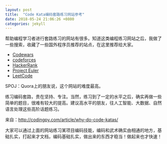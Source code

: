 ```yaml
---
layout: post
title:  "Code Kata编码套路练习网站参考"
date: 2018-05-24 21:06:26 +0800
categories: jekyll
---
```



帮助编程学习者进行套路练习的网站有很多。知道这类编程练习网站之后，我做了一些搜索，收藏了一些国外程序员推荐的站点，在这里推荐给大家。

 * [Codewars](http://www.codewars.com/)
 * [codeforces](http://codeforces.com/)
 * [HackerRank](https://www.hackerrank.com/)
 * [Project Euler](https://projecteuler.net/archives)
 * [LeetCode](http://leetcode.com/)

SPOJ：Quora上的朋友说，这个网站的难度最高。

练习编码套路，贵在坚持、专注。当然，练习到了一定的水平之后，确实再做一些简单的题目，很难有较大的提高。建议高水平的朋友，往人工智能、大数据、自然语言处理这些高阶话题练习。

来自：http://codingpy.com/article/why-do-code-katas/

大家可以通过上面的网站练习某项目编码技能，编码和武术确实由相通的地方，基础扎实，打起来才文档，编码基础扎实，做出来的东西才稳当！做起来也才快速！
